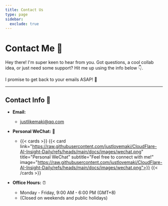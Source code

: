 ```yaml
---
title: Contact Us
type: page
sidebar:
  exclude: true
---
```

# Contact Me 👋

Hey there! I'm super keen to hear from you. Got questions, a cool collab idea, or just need some support? Hit me up using the info below 👇.

I promise to get back to your emails ASAP! 🚀

---

## **Contact Info** 🔗

*   **Email:**
    *   [justlikemaki@qq.com](mailto:justlikemaki@qq.com)

*   **Personal WeChat:** 💬
    *   {{< cards >}}
        {{< card link="https://raw.githubusercontent.com/justlovemaki/CloudFlare-AI-Insight-Daily/refs/heads/main/docs/images/wechat.png" title="Personal WeChat" subtitle="Feel free to connect with me!" image="https://raw.githubusercontent.com/justlovemaki/CloudFlare-AI-Insight-Daily/refs/heads/main/docs/images/wechat.png">}}
        {{< /cards >}}

*   **Office Hours:** ⏰
    *   Monday - Friday, 9:00 AM - 6:00 PM (GMT+8)
    *   (Closed on weekends and public holidays)